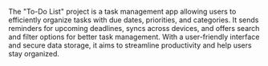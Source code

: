 The "To-Do List" project is a task management app allowing users to efficiently organize tasks with due dates, priorities, and categories.
It sends reminders for upcoming deadlines, syncs across devices, and offers search and filter options for better task management. 
With a user-friendly interface and secure data storage, it aims to streamline productivity and help users stay organized.
